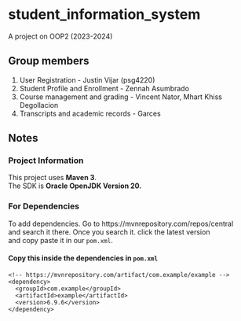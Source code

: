 <h1>student_information_system</h1>

<p>A project on OOP2 (2023-2024)</p>

<h2>Group members</h2>

<ol>
  <li>User Registration - Justin Vijar (psg4220)</li>
  <li>Student Profile and Enrollment - Zennah Asumbrado</li>
  <li>Course management and grading - Vincent Nator, Mhart Khiss Degollacion</li>
  <li>Transcripts and academic records - Garces</li>
</ol>

<h2>Notes</h2>

<h3>Project Information</h3>
<p>
This project uses <b>Maven 3</b>.<br>
The SDK is <b>Oracle OpenJDK Version 20.</b> <br>
</p>

<h3>For Dependencies</h3>
<p>
To add dependencies. Go to https://mvnrepository.com/repos/central <br>
and search it there. Once you search it. click the latest version <br>
and copy paste it in our <code>pom.xml</code>.
</p>


<h4>Copy this inside the dependencies in <code>pom.xml</code></h4>

    <!-- https://mvnrepository.com/artifact/com.example/example -->
    <dependency>
      <groupId>com.example</groupId>
      <artifactId>example</artifactId>
      <version>6.9.6</version>
    </dependency>



